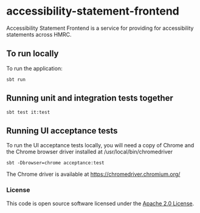 # accessibility-statement-frontend

Accessibility Statement Frontend is a service for providing for accessibility statements across HMRC.

## To run locally

To run the application:
```
sbt run
```

## Running unit and integration tests together

```
sbt test it:test
```

## Running UI acceptance tests

To run the UI acceptance tests locally, you will need a copy of Chrome
and the Chrome browser driver installed at /usr/local/bin/chromedriver
```
sbt -Dbrowser=chrome acceptance:test
```

The Chrome driver is available at https://chromedriver.chromium.org/

### License

This code is open source software licensed under the [Apache 2.0 License]("http://www.apache.org/licenses/LICENSE-2.0.html").
